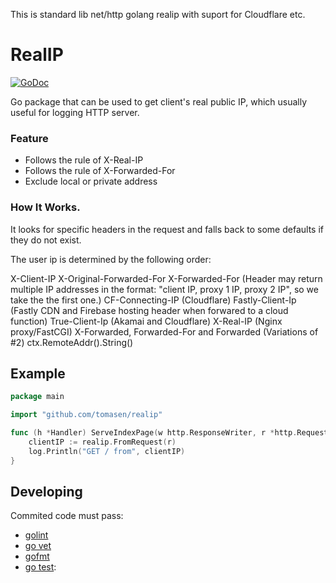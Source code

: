 This is standard lib net/http golang realip with suport for Cloudflare etc.

# RealIP

[![GoDoc](https://godoc.org/github.com/tomasen/realip?status.svg)](http://godoc.org/github.com/tomasen/realip)

Go package that can be used to get client's real public IP, which usually useful for logging HTTP server.

### Feature

* Follows the rule of X-Real-IP
* Follows the rule of X-Forwarded-For
* Exclude local or private address


### How It Works.

It looks for specific headers in the request and falls back to some defaults if they do not exist.

The user ip is determined by the following order:

X-Client-IP
X-Original-Forwarded-For
X-Forwarded-For (Header may return multiple IP addresses in the format: "client IP, proxy 1 IP, proxy 2 IP", so we take the the first one.)
CF-Connecting-IP (Cloudflare)
Fastly-Client-Ip (Fastly CDN and Firebase hosting header when forwared to a cloud function)
True-Client-Ip (Akamai and Cloudflare)
X-Real-IP (Nginx proxy/FastCGI)
X-Forwarded, Forwarded-For and Forwarded (Variations of #2)
ctx.RemoteAddr().String()

## Example

```go
package main

import "github.com/tomasen/realip"

func (h *Handler) ServeIndexPage(w http.ResponseWriter, r *http.Request, ps httprouter.Params) {
	clientIP := realip.FromRequest(r)
	log.Println("GET / from", clientIP)
}
```

## Developing

Commited code must pass:

* [golint](https://github.com/golang/lint)
* [go vet](https://godoc.org/golang.org/x/tools/cmd/vet)
* [gofmt](https://golang.org/cmd/gofmt)
* [go test](https://golang.org/cmd/go/#hdr-Test_packages):
